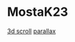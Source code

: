 # MostaK23 #
 
[3d scroll](https://mostak23.github.io/3d-scroll/)
[parallax](https://mostak23.github.io/parallax/)
